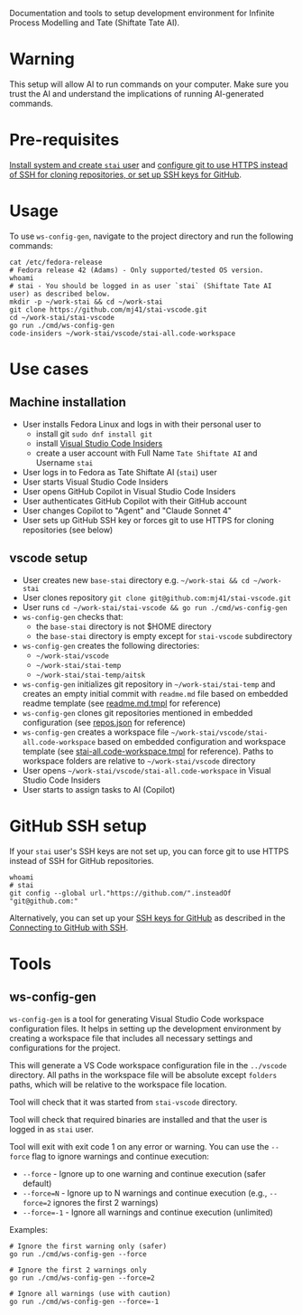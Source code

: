 Documentation and tools to setup development environment for Infinite Process Modelling and Tate (Shiftate Tate AI).

# Warning

This setup will allow AI to run commands on your computer. Make sure you trust the AI and understand the implications of running AI-generated commands.

# Pre-requisites

[Install system and create `stai` user](#machine-installation) and [configure git to use HTTPS instead of SSH for cloning repositories, or set up SSH keys for GitHub](#github-ssh-setup).

# Usage

To use `ws-config-gen`, navigate to the project directory and run the following commands:
```shell
cat /etc/fedora-release
# Fedora release 42 (Adams) - Only supported/tested OS version.
whoami
# stai - You should be logged in as user `stai` (Shiftate Tate AI user) as described below.
mkdir -p ~/work-stai && cd ~/work-stai
git clone https://github.com/mj41/stai-vscode.git
cd ~/work-stai/stai-vscode
go run ./cmd/ws-config-gen
code-insiders ~/work-stai/vscode/stai-all.code-workspace
```

# Use cases

## Machine installation

- User installs Fedora Linux and logs in with their personal user to
    - install git `sudo dnf install git`
    - install [Visual Studio Code Insiders](https://code.visualstudio.com/insiders/)
    - create a user account with Full Name `Tate Shiftate AI` and Username `stai`
- User logs in to Fedora as Tate Shiftate AI (`stai`) user
- User starts Visual Studio Code Insiders
- User opens GitHub Copilot in Visual Studio Code Insiders
- User authenticates GitHub Copilot with their GitHub account
- User changes Copilot to "Agent" and "Claude Sonnet 4"
- User sets up GitHub SSH key or forces git to use HTTPS for cloning repositories (see below)

## vscode setup

- User creates new `base-stai` directory e.g. `~/work-stai && cd ~/work-stai`
- User clones repository `git clone git@github.com:mj41/stai-vscode.git`
- User runs `cd ~/work-stai/stai-vscode && go run ./cmd/ws-config-gen`
- `ws-config-gen` checks that:
  - the `base-stai` directory is not $HOME directory
  - the `base-stai` directory is empty except for `stai-vscode` subdirectory
- `ws-config-gen` creates the following directories:
  - `~/work-stai/vscode`
  - `~/work-stai/stai-temp`
  - `~/work-stai/stai-temp/aitsk`
- `ws-config-gen` initializes git repository in `~/work-stai/stai-temp` and creates an empty initial commit with `readme.md` file based on embedded readme template (see [readme.md.tmpl](./internal/templates/readme.md.tmpl) for reference)
- `ws-config-gen` clones git repositories mentioned in embedded configuration (see [repos.json](./internal/config/repos.json) for reference)
- `ws-config-gen` creates a workspace file `~/work-stai/vscode/stai-all.code-workspace` based on embedded configuration and workspace template (see [stai-all.code-workspace.tmpl](./internal/templates/stai-all.code-workspace.tmpl) for reference). Paths to workspace folders are relative to `~/work-stai/vscode` directory
- User opens `~/work-stai/vscode/stai-all.code-workspace` in Visual Studio Code Insiders
- User starts to assign tasks to AI (Copilot)

# GitHub SSH setup

If your `stai` user's SSH keys are not set up, you can force git to use HTTPS instead of SSH for GitHub repositories.
```shell
whoami
# stai
git config --global url."https://github.com/".insteadOf "git@github.com:"
```
Alternatively, you can set up your [SSH keys for GitHub](https://github.com/settings/keys) as described in the [Connecting to GitHub with SSH](https://docs.github.com/en/authentication/connecting-to-github-with-ssh).


# Tools

## ws-config-gen

`ws-config-gen` is a tool for generating Visual Studio Code workspace configuration files. It helps in setting up the development environment by creating a workspace file that includes all necessary settings and configurations for the project.

This will generate a VS Code workspace configuration file in the `../vscode` directory. All paths in the workspace file will be absolute except `folders` paths, which will be relative to the workspace file location.

Tool will check that it was started from `stai-vscode` directory.

Tool will check that required binaries are installed and that the user is logged in as `stai` user.

Tool will exit with exit code 1 on any error or warning. You can use the `--force` flag to ignore warnings and continue execution:

- `--force` - Ignore up to one warning and continue execution (safer default)
- `--force=N` - Ignore up to N warnings and continue execution (e.g., `--force=2` ignores the first 2 warnings)
- `--force=-1` - Ignore all warnings and continue execution (unlimited)

Examples:
```shell
# Ignore the first warning only (safer)
go run ./cmd/ws-config-gen --force

# Ignore the first 2 warnings only
go run ./cmd/ws-config-gen --force=2

# Ignore all warnings (use with caution)
go run ./cmd/ws-config-gen --force=-1
```
